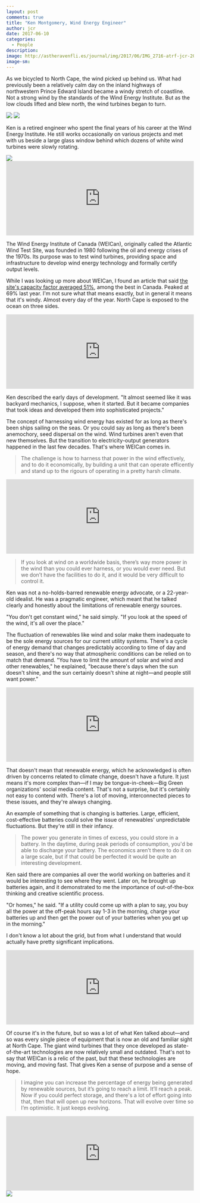```yaml
---
layout: post
comments: true
title: "Ken Montgomery, Wind Energy Engineer"
author: jcr
date: 2017-06-10
categories:
  - People
description: 
image: http://astheravenfli.es/journal/img/2017/06/IMG_2716-atrf-jcr-2000-web.jpg
image-sm:
---
```


As we bicycled to North Cape, the wind picked up behind us. What had previously been a relatively calm day on the inland highways of northwestern Prince Edward Island became a windy stretch of coastline. Not a strong wind by the standards of the Wind Energy Institute. But as the low clouds lifted and blew north, the wind turbines began to turn.

<img src="http://astheravenfli.es/journal/img/2017/06/IMG_2700-atrf-jcr-2000-web.jpg">

<img src="http://astheravenfli.es/journal/img/2017/06/IMG_2707-atrf-jcr-2000-web.jpg">

Ken is a retired engineer who spent the final years of his career at the Wind Energy Institute. He still works occasionally on various projects and met with us beside a large glass window behind which dozens of white wind turbines were slowly rotating.

<img src="http://astheravenfli.es/journal/img/2017/06/IMG_2715-atrf-jcr-2000-web.jpg">

<iframe width="100%" height="200" scrolling="no" frameborder="no" src="https://w.soundcloud.com/player/?url=https%3A//api.soundcloud.com/tracks/327423679&amp;auto_play=false&amp;hide_related=false&amp;show_comments=true&amp;show_user=true&amp;show_reposts=false&amp;visual=true"></iframe>

The Wind Energy Institute of Canada (WEICan), originally called the Atlantic Wind Test Site, was founded in 1980 following the oil and energy crises of the 1970s. Its purpose was to test wind turbines, providing space and infrastructure to develop wind energy technology and formally certify output levels.

While I was looking up more about WEICan, I found an article that said <a href="http://www.huffingtonpost.ca/david-dodge/wind-energy-institute-investment_b_9852070.html" target="blank">the site's capacity factor averaged 51%</a>, among the best in Canada. Peaked at 69% last year. I'm not sure what that means exactly, but in general it means that it's windy. Almost every day of the year. North Cape is exposed to the ocean on three sides.

<iframe width="100%" height="200" scrolling="no" frameborder="no" src="https://w.soundcloud.com/player/?url=https%3A//api.soundcloud.com/tracks/327423681&amp;auto_play=false&amp;hide_related=false&amp;show_comments=true&amp;show_user=true&amp;show_reposts=false&amp;visual=true"></iframe>

Ken described the early days of development. "It almost seemed like it was backyard mechanics, I suppose, when it started. But it became companies that took ideas and developed them into sophisticated projects."

The concept of harnessing wind energy has existed for as long as there's been ships sailing on the seas. Or you could say as long as there's been anemochory, seed dispersal on the wind. Wind turbines aren't even that new themselves. But the transition to electricity-output generators happened in the last few decades. That's where WEICan comes in.

<blockquote>The challenge is how to harness that power in the wind effectively, and to do it economically, by building a unit that can operate efficently and stand up to the rigours of operating in a pretty harsh climate.</blockquote>

<iframe width="100%" height="200" scrolling="no" frameborder="no" src="https://w.soundcloud.com/player/?url=https%3A//api.soundcloud.com/tracks/327423684&amp;auto_play=false&amp;hide_related=false&amp;show_comments=true&amp;show_user=true&amp;show_reposts=false&amp;visual=true"></iframe>

<blockquote>If you look at wind on a worldwide basis, there&rsquo;s way more power in the wind than you could ever harness, or you would ever need. But we don&rsquo;t have the facilities to do it, and it would be very difficult to control it.</blockquote>

Ken was not a no-holds-barred renewable energy advocate, or a 22-year-old idealist. He was a pragmatic engineer, which meant that he talked clearly and honestly about the limitations of renewable energy sources. 

"You don't get constant wind," he said simply. "If you look at the speed of the wind, it's all over the place."

The fluctuation of renewables like wind and solar make them inadequate to be the sole energy sources for our current utility systems. There's a cycle of energy demand that changes predictably according to time of day and season, and there's no way that atmospheric conditions can be relied on to match that demand. "You have to limit the amount of solar and wind and other renewables," he explained, "because there's days when the sun doesn't shine, and the sun certainly doesn't shine at night—and people still want power."

<iframe width="100%" height="200" scrolling="no" frameborder="no" src="https://w.soundcloud.com/player/?url=https%3A//api.soundcloud.com/tracks/327423689&amp;auto_play=false&amp;hide_related=false&amp;show_comments=true&amp;show_user=true&amp;show_reposts=false&amp;visual=true"></iframe>

That doesn't mean that renewable energy, which he acknowledged is often driven by concerns related to climate change, doesn't have a future. It just means it's more complex than—if I may be tongue-in-cheek—Big Green organizations' social media content. That's not a surprise, but it's certainly not easy to contend with. There's a lot of moving, interconnected pieces to these issues, and they're always changing.

An example of something that is changing is batteries. Large, efficient, cost-effective batteries could solve the issue of renewables' unpredictable fluctuations. But they're still in their infancy.

<blockquote>The power you generate in times of excess, you could store in a battery. In the daytime, during peak periods of consumption, you'd be able to discharge your battery. The economics aren&rsquo;t there to do it on a large scale, but if that could be perfected it would be quite an interesting development.</blockquote>

Ken said there are companies all over the world working on batteries and it would be interesting to see where they went. Later on, he brought up batteries again, and it demonstrated to me the importance of out-of-the-box thinking and creative scientific process. 

"Or homes," he said. "If a utility could come up with a plan to say, you buy all the power at the off-peak hours say 1-3 in the morning, charge your batteries up and then get the power out of your batteries when you get up in the morning."

I don't know a lot about the grid, but from what I understand that would actually have pretty significant implications.

<iframe width="100%" height="200" scrolling="no" frameborder="no" src="https://w.soundcloud.com/player/?url=https%3A//api.soundcloud.com/tracks/327423694&amp;auto_play=false&amp;hide_related=false&amp;show_comments=true&amp;show_user=true&amp;show_reposts=false&amp;visual=true"></iframe>

Of course it's in the future, but so was a lot of what Ken talked about—and so was every single piece of equipment that is now an old and familiar sight at North Cape. The giant wind turbines that they once developed as state-of-the-art technologies are now relatively small and outdated. That's not to say that WEICan is a relic of the past, but that these technologies are moving, and moving fast. That gives Ken a sense of purpose and a sense of hope.

<blockquote>I imagine you can increase the percentage of energy being generated by renewable sources, but it&rsquo;s going to reach a limit. It&rsquo;ll reach a peak. Now if you could perfect storage, and there's a lot of effort going into that, then that will open up new horizons. That will evolve over time so I&rsquo;m optimistic. It just keeps evolving.</blockquote>

<iframe width="100%" height="200" scrolling="no" frameborder="no" src="https://w.soundcloud.com/player/?url=https%3A//api.soundcloud.com/tracks/327423696&amp;auto_play=false&amp;hide_related=false&amp;show_comments=true&amp;show_user=true&amp;show_reposts=false&amp;visual=true"></iframe>

<img src="http://astheravenfli.es/journal/img/2017/06/IMG_8643-atrf-ac-2000-web.jpg">